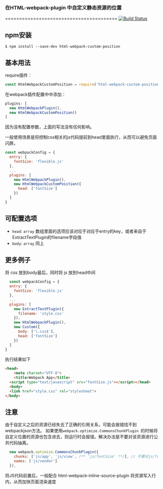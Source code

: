 
### 在HTML-webpack-plugin 中自定义静态资源的位置
========================================
[![Build Status](https://travis-ci.org/tengmaoqing/html-webpack-custom-position.svg?branch=master)](https://travis-ci.org/tengmaoqing/html-webpack-custom-position)

npm安装
------------
```shell
$ npm install --save-dev html-webpack-custom-position
```

基本用法
------------
require插件：
```javascript
const HtmlWebpackCustomPosition = require('html-webpack-custom-position');
```
在webpack插件配置中中添加：
```javascript
plugins: [
  new HtmlWebpackPlugin(),
  new HtmlWebpackCustomPosition()
]
```
因为没有配置参数，上面的写法没有任何影响。

一般使用场景是将控制css相关的js代码提前到head里面执行，从而可以避免页面闪屏。
```javascript
const webpackConfig = {
  entry: {
    fontSize: 'flexible.js'
  },
  ...
  plugins: [
    new HtmlWebpackPlugin(),
    new HtmlWebpackCustomPosition({
      head: ['fontSize']
    })
  ]
}

```

可配置选项
-------
- `head`: `array`
  数组里面的选项应该对应于对应于entry的key，或者来自于ExtractTextPlugin的filename字段值
- `body`: `array`
  同上


更多例子
-------
将 css 放到body最后，同时将 js 放到head中间
```javascript
  const webpackConfig = {
  entry: {
    fontSize: 'flexible.js'
  },
  ...
  plugins: [
    new ExtractTextPlugin({
      filename: 'style.css'
    }),
    new HtmlWebpackPlugin(),
    new Custom({
      body: ['\.css$'],
      head: ['fontSize']
    })
  ]
}
```
执行结果如下
```HTML
<head>
    <meta charset="UTF-8">
    <title>Webpack App</title>
  <script type="text/javascript" src="fontSize.js"></script></head>
  <body>
  <link href="style.css" rel="stylesheet">
</body>
```


注意
-------
由于自定义之后的资源已经失去了正确的引用关系，可能会报错找不到webpackjson方法。 如果使用`webpack.optimize.CommonsChunkPlugin `的时候将自定义位置的资源也包含进去，则运行时会报错。解决办法是不要对该资源进行公共代码抽离。

```javascript
  new webpack.optimize.CommonsChunkPlugin({
    chunks: ['js/app', 'js/view', /** 'js/fontSize' **/], // 不要对js/fontSize进行代码抽离
    names: ['js/vendor']
  }),
```

将JS代码前置后，一般配合 html-webpack-inline-source-plugin 将资源写入行内，从而加快页面渲染速度
